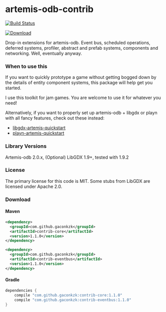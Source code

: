 artemis-odb-contrib
===================

[![Build Status](https://travis-ci.org/gaconkzk/artemis-odb-contrib.svg)](https://travis-ci.org/gaconkzk/artemis-odb-contrib)

[![Download](https://api.bintray.com/packages/gaconkzk/maven/artemis-odb-contrib/images/download.svg) ](https://bintray.com/gaconkzk/maven/artemis-odb-contrib/_latestVersion)

Drop-in extensions for artemis-odb. Event bus, scheduled operations, deferred systems, profiler, abstract and prefab
systems, components and networking. Well, eventually anyway.

### When to use this
If you want to quickly prototype a game without getting bogged down by the
details of entity component systems, this package will help get you started.

I use this toolkit for jam games. You are welcome to use it for whatever you need!

Alternatively, if you want to properly set up artemis-odb + libgdx or playn 
with all fancy features, check out these instead:
- [libgdx-artemis-quickstart](https://github.com/DaanVanYperen/libgdx-artemis-quickstart)
- [playn-artemis-quickstart](https://github.com/DaanVanYperen/playn-artemis-quickstart)

### Library Versions
Artemis-odb 2.0.x, (Optional) LibGDX 1.9+, tested with 1.9.2

### License
The primary license for this code is MIT. 
Some stubs from LibGDX are licensed under Apache 2.0.

### Download

#### Maven

```xml
<dependency>
  <groupId>com.github.gaconkzk</groupId>
  <artifactId>contrib-core</artifactId>
  <version>1.1.0</version>
</dependency>

<dependency>
  <groupId>com.github.gaconkzk</groupId>
  <artifactId>contrib-eventbus</artifactId>
  <version>1.1.0</version>
</dependency>
```

#### Gradle

```groovy
dependencies { 
    compile "com.github.gaconkzk:contrib-core:1.1.0"
    compile "com.github.gaconkzk:contrib-eventbus:1.1.0"
}
```
